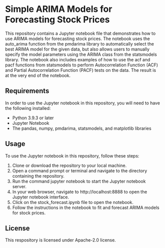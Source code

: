 # Simple ARIMA Models for Forecasting Stock Prices

This repository contains a Jupyter notebook file that demonstrates how to use ARIMA models for forecasting stock prices. The notebook uses the auto_arima function from the pmdarima library to automatically select the best ARIMA model for the given data, but also allows users to manually specify the model parameters using the ARIMA class from the statsmodels library. The notebook also includes examples of how to use the acf and pacf functions from statsmodels to perform Autocorrelation Function (ACF) and Partial Autocorrelation Function (PACF) tests on the data. The result is at the very end of the notebook.

## Requirements
In order to use the Jupyter notebook in this repository, you will need to have the following installed:

- Python 3.9.3 or later
- Jupyter Notebook
- The pandas, numpy, pmdarima, statsmodels, and matplotlib libraries

## Usage
To use the Jupyter notebook in this repository, follow these steps:

1. Clone or download the repository to your local machine.
2. Open a command prompt or terminal and navigate to the directory containing the repository.
3. Run the command jupyter notebook to start the Jupyter notebook server.
4. In your web browser, navigate to http://localhost:8888 to open the Jupyter notebook interface.
5. Click on the stock_forecast.ipynb file to open the notebook.
6. Follow the instructions in the notebook to fit and forecast ARIMA models for stock prices.

## License
This respository is licensed under Apache-2.0 license. 